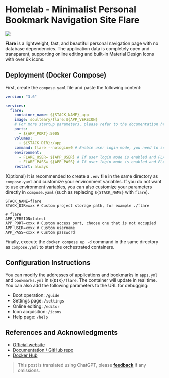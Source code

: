 # Homelab - Minimalist Personal Bookmark Navigation Site Flare

![](https://wiki-media-1253965369.cos.ap-guangzhou.myqcloud.com/img/20230410170939.png)

**Flare** is a lightweight, fast, and beautiful personal navigation page with no database dependencies. The application data is completely open and transparent, supporting online editing and built-in Material Design Icons with over 6k icons.

## Deployment (Docker Compose)

First, create the `compose.yaml` file and paste the following content:

```yaml title="compose.yaml"
version: "3.6"

services:
  flare:
    container_name: ${STACK_NAME}_app
    image: soulteary/flare:${APP_VERSION}
    # For more startup parameters, please refer to the documentation https://github.com/soulteary/docker-flare/blob/main/docs/advanced-startup.md
    ports:
      - ${APP_PORT}:5005
    volumes:
      - ${STACK_DIR}:/app
    command: flare --nologin=0 # Enable user login mode, you need to set the `nologin` startup parameter to `0` first
    environment:
      - FLARE_USER= ${APP_USER} # If user login mode is enabled and FLARE_USER is not set, the default user is `flare`
      - FLARE_PASS= ${APP_PASS} # If user login mode is enabled and FLARE_USER is not set, the password will be generated by default and displayed in the application startup log
    restart: always
```

(Optional) It is recommended to create a `.env` file in the same directory as `compose.yaml` and customize your environment variables. If you do not want to use environment variables, you can also customize your parameters directly in `compose.yaml` (such as replacing `${STACK_NAME}` with `flare`).

```dotenv title=".env"
STACK_NAME=flare
STACK_DIR=xxx # Custom project storage path, for example ./flare

# flare
APP_VERSION=latest
APP_PORT=xxxx # Custom access port, choose one that is not occupied
APP_USER=xxxx # Custom username
APP_PASS=xxxx # Custom password
```

Finally, execute the `docker compose up -d` command in the same directory as `compose.yaml` to start the orchestrated containers.

## Configuration Instructions

You can modify the addresses of applications and bookmarks in `apps.yml` and `bookmarks.yml` in `${DIR}/flare`. The container will update in real time. You can also add the following parameters to the URL for debugging:

- Boot operation: `/guide`
- Settings page: `/settings`
- Online editing: `/editor`
- Icon acquisition: `/icons`
- Help page: `/help`

## References and Acknowledgments

- [Official website](https://soulteary.com/2022/02/23/building-a-personal-bookmark-navigation-app-from-scratch-flare.html)
- [Documentation / GitHub repo](https://github.com/soulteary/docker-flare)
- [Docker Hub](https://hub.docker.com/r/soulteary/flare/)

> This post is translated using ChatGPT, please [**feedback**](https://github.com/linyuxuanlin/Wiki_MkDocs/issues/new) if any omissions.